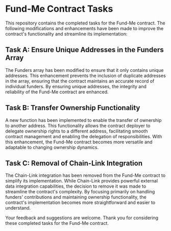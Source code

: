 # Fund-Me Contract Tasks
This repository contains the completed tasks for the Fund-Me contract. The following modifications and enhancements have been made to improve the contract's functionality and streamline its implementation:

## Task A: Ensure Unique Addresses in the Funders Array
The Funders array has been modified to ensure that it only contains unique addresses. This enhancement prevents the inclusion of duplicate addresses in the array, ensuring that the contract maintains an accurate record of individual funders. By ensuring unique addresses, the integrity and reliability of the Fund-Me contract are enhanced.

## Task B: Transfer Ownership Functionality
A new function has been implemented to enable the transfer of ownership to another address. This functionality allows the contract deployer to delegate ownership rights to a different address, facilitating smooth contract management and enabling the delegation of responsibilities. With this enhancement, the Fund-Me contract becomes more versatile and adaptable to changing ownership dynamics.

## Task C: Removal of Chain-Link Integration
The Chain-Link integration has been removed from the Fund-Me contract to simplify its implementation. While Chain-Link provides powerful external data integration capabilities, the decision to remove it was made to streamline the contract's complexity. By focusing primarily on handling funders' contributions and maintaining ownership functionality, the contract's implementation becomes more straightforward and easier to understand.

Your feedback and suggestions are welcome. Thank you for considering these completed tasks for the Fund-Me contract.
